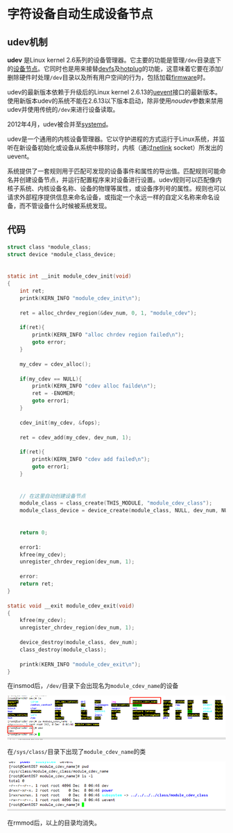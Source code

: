 # 字符设备自动生成设备节点



## udev机制

**udev** 是Linux kernel 2.6系列的设备管理器。它主要的功能是管理`/dev`目录底下的[设备节点](https://zh.wikipedia.org/w/index.php?title=设备节点&action=edit&redlink=1)。它同时也是用来接替[devfs](https://zh.wikipedia.org/wiki/Devfs)及[hotplug](https://zh.wikipedia.org/w/index.php?title=Hotplug&action=edit&redlink=1)的功能，这意味着它要在添加/删除硬件时处理`/dev`目录以及所有用户空间的行为，包括加载[firmware](https://zh.wikipedia.org/wiki/Firmware)时。

udev的最新版本依赖于升级后的Linux kernel 2.6.13的[uevent](https://zh.wikipedia.org/w/index.php?title=Uevent&action=edit&redlink=1)接口的最新版本。使用新版本udev的系统不能在2.6.13以下版本启动，除非使用*noudev*参数来禁用udev并使用传统的`/dev`来进行设备读取。

2012年4月，udev被合并至[systemd](https://zh.wikipedia.org/wiki/Systemd)。



udev是一个通用的内核设备管理器。它以守护进程的方式运行于Linux系统，并监听在新设备初始化或设备从系统中移除时，内核（通过[netlink](https://zh.wikipedia.org/wiki/Netlink) socket）所发出的uevent。

系统提供了一套规则用于匹配可发现的设备事件和属性的导出值。匹配规则可能命名并创建设备节点，并运行配置程序来对设备进行设置。udev规则可以匹配像内核子系统、内核设备名称、设备的物理等属性，或设备序列号的属性。规则也可以请求外部程序提供信息来命名设备，或指定一个永远一样的自定义名称来命名设备，而不管设备什么时候被系统发现。



## 代码



```c
struct class *module_class;
struct device *module_class_device;


static int __init module_cdev_init(void)
{
    int ret;
    printk(KERN_INFO "module_cdev_init\n");

    ret = alloc_chrdev_region(&dev_num, 0, 1, "module_cdev");

    if(ret){
        printk(KERN_INFO "alloc chrdev region failed\n");
        goto error;
    }

    my_cdev = cdev_alloc();

    if(my_cdev == NULL){
        printk(KERN_INFO "cdev alloc failde\n");
        ret = -ENOMEM;
        goto error1;
    }

    cdev_init(my_cdev, &fops);

    ret = cdev_add(my_cdev, dev_num, 1);

    if(ret){
        printk(KERN_INFO "cdev add failed\n");
        goto error1;
    }


    // 在这里自动创建设备节点
    module_class = class_create(THIS_MODULE, "module_cdev_class");
    module_class_device = device_create(module_class, NULL, dev_num, NULL, "module_cdev_name");


    return 0;

    error1:
    kfree(my_cdev);
    unregister_chrdev_region(dev_num, 1);

    error:
    return ret;
}

static void __exit module_cdev_exit(void)
{
    kfree(my_cdev);
    unregister_chrdev_region(dev_num, 1);

    device_destroy(module_class, dev_num);
    class_destroy(module_class);

    printk(KERN_INFO "module_cdev_exit\n");
}
```



在insmod后，`/dev/`目录下会出现名为`module_cdev_name`的设备



![image-20201208194854479](images/自动创建设备节点/image-20201208194854479.png)



在`/sys/class/`目录下出现了`module_cdev_name`的类



![image-20201208194925120](images/自动创建设备节点/image-20201208194925120.png)



在rmmod后，以上的目录均消失。